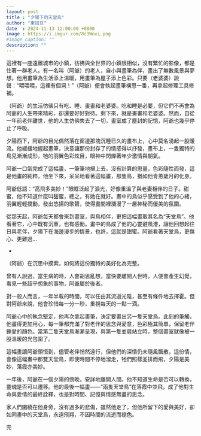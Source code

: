 ```yaml
---
layout: post
title : "夕陽下的天堂鳥"
author: "東加豆"
date  : 2024-11-13 12:00:00 +0800
image : https://i.imgur.com/8c3Wnxi.png
#image_caption: ""
description: ""
---
```


這裡有一座遠離城市的小鎮，彷彿與全世界的小鎮很相似，沒有繁忙的影像，都是住著一群老人。有一名叫（阿爺）的老人，自小與畫筆為伴，畫出了無數風景與夢想。他用畫筆為生活添上溫暖，用畫筆為屋子添上色彩。只要（老婆婆）說聲：“喂喂喂，這裡有個洞！”（阿爺）便會執起畫筆構思一番，再拿起修理工具修補。

<!--more-->

（阿爺）的生活彷彿只有吃、睡、畫畫和老婆婆。吃和睡是必要，但它們不再會為阿爺的人生帶來精彩，卻還要好好對待。剩下來，就是畫畫和老婆婆。然而，自從一年前老伴離世，他的人生仿佛失去了一切，畫室成了塵封的記憶，阿爺也幾乎停止了呼吸。

夕陽西下，阿爺的目光偶然落在窗邊那塊沉睡已久的畫布上，心中莫名湧起一股暖流。他緩緩地握起畫筆，決意讓那份封存了的情感得以抒發，畫布上，一隻獨特的鳥兒漸漸成形，牠的羽翼色彩炫目，眼神中閃爍著年少激情與朝氣。

阿爺一口氣完成了這幅畫，一筆筆地掃上去，沒有計算的思量，色彩隨性而發，這是他畫的純粹。他坐下來，呆呆地看著這幅畫，那隻鳥，猶如他青蔥歲月的化身。

阿爺低語：“高飛多美妙！”眼眶泛起了淚光，好像重溫了與老妻相伴的日子。甜蜜，他不知道什麼叫甜蜜，總之，有她在就好。畫中的鳥似乎感受到了他的心緒，羽翼輕輕撲動，發出悠揚的歌聲，使得畫間裡瀰漫了一層神秘而優美的氛圍。

從那天起，阿爺每天都會來到畫室，與鳥相伴，更把這幅畫取其名為“天堂鳥”。他看著它，心中既有沉重，也有感動。畫中的鳥成了他的心靈避風港，讓他回想起往日與老伴，夕陽下在海邊漫步的情景，也許，這就是甜蜜。阿爺看著天堂鳥，更傷心、更難過...

-

（阿爺）在沉思中摸索，如何將這份獨特的美好化為完整。

曾有人說過，當生病的時，人會胡思亂想，當快要離開人世時，人便會產生幻覺，看見一些超乎想象的事物，阿爺屬於後者。

對一般人而言，一年半載的時間，可以任由其流逝光陰，甚至有條件地去揮霍。但對阿爺來說，他會珍惜每一分一秒，重視每天的一點一滴。

阿爺心中的執念堅定，他再次拿起畫筆，決定要畫出另一隻天堂鳥。此刻的筆觸，他畫得更加用心，每一筆都充滿了對老伴的思念與愛意，色彩極其簡單，保留老伴鍾愛的顏色。當第二隻天堂鳥漸漸呈現，與第一隻並肩站立時，整個畫室就像被一股溫暖的光包圍了。

這幅畫讓阿爺領悟到，儘管老伴悄然遠行，但他們的深情仍未隨風飄散，這份情，會像這幅畫中那雙天堂鳥，即使時間不停地溜走，牠們照樣並排而飛，夕陽是美妙，落霞亦美妙。

一年後，阿爺在一個夕陽的傍晚，安詳地離開人間。他不知道生命是否可以轉換，靈魂是否可以遷移。他的最後一幅畫——“兩隻天堂鳥”在落霞中並飛，成了他對生命與愛情的最終詮釋，也是對時間、記憶與情感無盡的思念。

家人們圍繞在他身旁，沒有過多的悲傷，雖然他走了，但他所留下的愛與美好，卻如同畫中的天堂鳥，永遠飛翔，不因時間的流逝而褪色。

完

<!--END-->